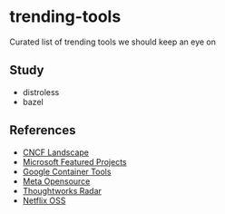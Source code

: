 # trending-tools
Curated list of trending tools we should keep an eye on

## Study

- distroless
- bazel

## References
- [CNCF Landscape](https://landscape.cncf.io/)
- [Microsoft Featured Projects](https://opensource.microsoft.com/projects/)
- [Google Container Tools](https://github.com/GoogleContainerTools)
- [Meta Opensource](https://github.com/facebook)
- [Thoughtworks Radar](https://www.thoughtworks.com/radar)
- [Netflix OSS](https://netflix.github.io/)
